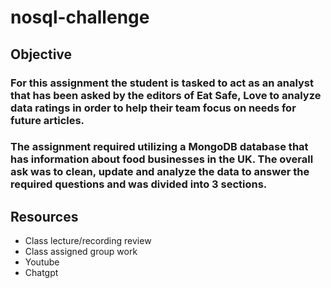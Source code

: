 # nosql-challenge

## Objective 
### For this assignment the student is tasked to act as an analyst that has been asked by the editors of Eat Safe, Love to analyze data ratings in order to help their team focus on needs for future articles. 

### The assignment required utilizing a MongoDB database that has information about food businesses in the UK. The overall ask was to clean, update and analyze the data to answer the required questions and was divided into 3 sections. 

## Resources
- Class lecture/recording review
- Class assigned group work
- Youtube
- Chatgpt